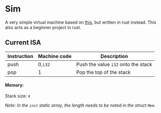 Sim
=======
A very simple virtual machine based on [this](http://www.felixangell.com/virtual-machine-in-c/), but written in rust instead. This also acts as a beginner project in rust.

## Current ISA
Instruction | Machine code | Description
------------|--------------|------------
push        | 0,`i32`      | Push the value `i32` onto the stack
pop         | 1            | Pop the top of the stack

#### Memory:
Stack size: `4`

*Note: In the `inst` static array, the length needs to be noted in the struct `Mem`.*
